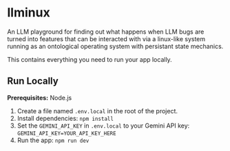 
# llminux

An LLM playground for finding out what happens when LLM bugs are turned into features that can be interacted with via a linux-like system running as an ontological operating system with persistant state mechanics. 

This contains everything you need to run your app locally.

## Run Locally

**Prerequisites:**  Node.js

1.  Create a file named `.env.local` in the root of the project.
2.  Install dependencies:
    `npm install`
3.  Set the `GEMINI_API_KEY` in `.env.local` to your Gemini API key:
    `GEMINI_API_KEY=YOUR_API_KEY_HERE`
4.  Run the app:
    `npm run dev`
